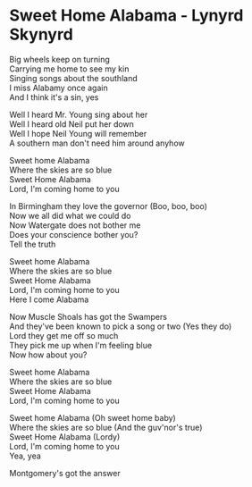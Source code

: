 # Sweet Home Alabama - Lynyrd Skynyrd

Big wheels keep on turning\
Carrying me home to see my kin\
Singing songs about the southland\
I miss Alabamy once again\
And I think it's a sin, yes

Well I heard Mr. Young sing about her\
Well I heard old Neil put her down\
Well I hope Neil Young will remember\
A southern man don't need him around anyhow

Sweet home Alabama\
Where the skies are so blue\
Sweet Home Alabama\
Lord, I'm coming home to you

In Birmingham they love the governor (Boo, boo, boo)\
Now we all did what we could do\
Now Watergate does not bother me\
Does your conscience bother you?\
Tell the truth

Sweet home Alabama\
Where the skies are so blue\
Sweet Home Alabama\
Lord, I'm coming home to you\
Here I come Alabama

Now Muscle Shoals has got the Swampers\
And they've been known to pick a song or two (Yes they do)\
Lord they get me off so much\
They pick me up when I'm feeling blue\
Now how about you?

Sweet home Alabama\
Where the skies are so blue\
Sweet Home Alabama\
Lord, I'm coming home to you

Sweet home Alabama (Oh sweet home baby)\
Where the skies are so blue (And the guv'nor's true)\
Sweet Home Alabama (Lordy)\
Lord, I'm coming home to you\
Yea, yea

Montgomery's got the answer